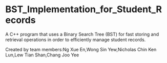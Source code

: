 # BST_Implementation_for_Student_Records
A C++ program that uses a Binary Search Tree (BST) for fast storing and retrieval operations in order to efficiently manage student records.

Created by team members:Ng Xue En,Wong Sin Yew,Nicholas Chin Ken Lun,Lew Tian Shan,Chang Joo Yee
